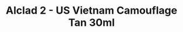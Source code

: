 ---
layout: product
title: "Alclad 2 - US Vietnam Camouflage Tan 30ml"
price: "TBA" 
desc: "Metalizer boja"
img_path: "/assets/img/ALCE302.webp"
brand: "N/A"
available: false
special_offer: false
new: false
soon: false
cat: "040000"
subcat: "040300"
subsubcat: "0N/A"
sifra: "ALCE302"
popular: false
---